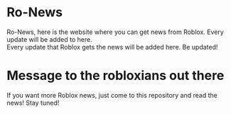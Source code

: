 # Ro-News
Ro-News, here is the website where you can get news from Roblox. Every update will be added to here.
<br>
Every update that Roblox gets the news will be added here. Be updated!

# Message to the robloxians out there
If you want more Roblox news, just come to this repository and read the news! Stay tuned!
